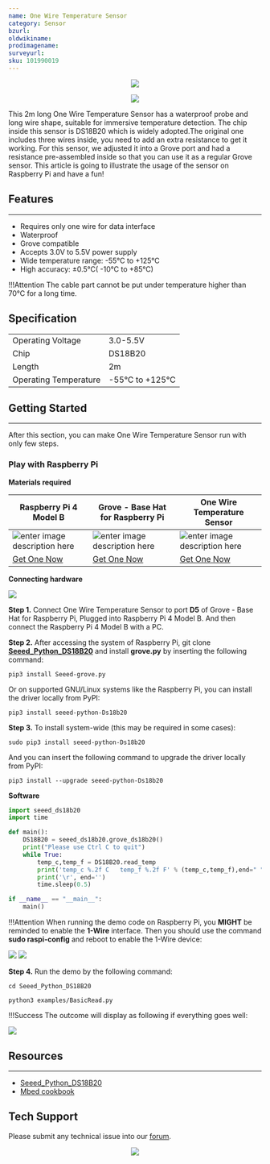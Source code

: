 ```yaml
---
name: One Wire Temperature Sensor
category: Sensor
bzurl: 
oldwikiname: 
prodimagename: 
surveyurl: 
sku: 101990019
---
```


<div align=center><img src="https://files.seeedstudio.com/wiki/One-Wire-Temperature/one-wire.png"/><figcaption><b></b><i></i></figcaption></a>
</figure></div>

<p style="text-align:center"><a href="https://www.seeedstudio.com/One-Wire-Temperature-Sensor-p-1235.html" target="_blank"><img src="https://files.seeedstudio.com/wiki/Seeed-WiKi/docs/images/get_one_now.png" border=0 /></a></p> 

This 2m long One Wire Temperature Sensor has a waterproof probe and long wire shape, suitable for immersive temperature detection. The chip inside this sensor is DS18B20 which is widely adopted.The original one includes three wires inside, you need to add an extra resistance to get it working. For this sensor, we adjusted it into a Grove port and had a resistance pre-assembled inside so that you can use it as a regular Grove sensor. This article is going to illustrate the usage of the sensor on Raspberry Pi and have a fun! 

## Features
---
- Requires only one wire for data interface
- Waterproof
- Grove compatible
- Accepts 3.0V to 5.5V power supply
- Wide temperature range: -55°C to +125°C
- High accuracy: ±0.5°C( -10°C to +85°C)

!!!Attention
         The cable part cannot be put under temperature higher than 70°C for a long time.

## Specification
|||
|--------|---------|
|Operating Voltage	|3.0-5.5V|
|Chip|DS18B20|
|Length	|2m|
|Operating Temperature|	-55°C to +125°C |

## Getting Started
---
After this section, you can make One Wire Temperature Sensor run with only few steps.

### Play with Raspberry Pi

**Materials required**

| Raspberry Pi 4 Model B |Grove - Base Hat for Raspberry Pi|One Wire Temperature Sensor|
|--------------|-------------|-----------|
|![enter image description here](https://files.seeedstudio.com/wiki/Raspberry-Pi-4/img/raspberry_pi.png)|![enter image description here](https://files.seeedstudio.com/wiki/Raspberry-Pi-4/img/hat.png)|![enter image description here](https://files.seeedstudio.com/wiki/One-Wire-Temperature/img/small.png)|
|[Get One Now](https://www.seeedstudio.com/Raspberry-Pi-4-Computer-Model-B-8GB-p-4595.html)|[Get One Now](https://www.seeedstudio.com/Grove-Base-Hat-for-Raspberry-Pi.html)|[Get One Now](https://www.seeedstudio.com/One-Wire-Temperature-Sensor-p-1235.html)|

**Connecting hardware**

![](https://files.seeedstudio.com/wiki/One-Wire-Temperature/img/connection.jpg)

**Step 1.** Connect One Wire Temperature Sensor to port **D5** of Grove - Base Hat for Raspberry Pi, Plugged into Raspberry Pi 4 Model B. And then connect the Raspberry Pi 4 Model B with a PC.

**Step 2.** After accessing the system of Raspberry Pi, git clone **[Seeed_Python_DS18B20](https://github.com/Seeed-Studio/Seeed_Python_DS18B20.git)** and install **grove.py** by inserting the following command:

```shell
pip3 install Seeed-grove.py
```

Or on supported GNU/Linux systems like the Raspberry Pi, you can install the driver locally from PyPI:

```Shell
pip3 install seeed-python-Ds18b20
```

**Step 3.** To install system-wide (this may be required in some cases):

```Shell
sudo pip3 install seeed-python-Ds18b20
```
And you can insert the following command to upgrade the driver locally from PyPI:

```Shell
pip3 install --upgrade seeed-python-Ds18b20
```

**Software**

```Python
import seeed_ds18b20
import time

def main():
    DS18B20 = seeed_ds18b20.grove_ds18b20()
    print("Please use Ctrl C to quit")
    while True:
        temp_c,temp_f = DS18B20.read_temp
        print('temp_c %.2f C   temp_f %.2f F' % (temp_c,temp_f),end=" ")
        print('\r', end='')
        time.sleep(0.5)

if __name__ == "__main__":
    main()   
```

!!!Attention
          When running the demo code on Raspberry Pi, you **MIGHT** be reminded to enable the **1-Wire** interface. Then you should use the command **sudo raspi-config** and reboot to enable the 1-Wire device:

![](https://files.seeedstudio.com/wiki/Raspberry-Pi-4/img/1.png)
![](https://files.seeedstudio.com/wiki/One-Wire-Temperature/img/1.png)

**Step 4.** Run the demo by the following command:

```Shell
cd Seeed_Python_DS18B20
```

```Shell
python3 examples/BasicRead.py 
```

!!!Success
          The outcome will display as following if everything goes well:

![](https://files.seeedstudio.com/wiki/One-Wire-Temperature/img/TEM.png)


## Resources
---
- [Seeed_Python_DS18B20](https://github.com/Seeed-Studio/Seeed_Python_DS18B20/archive/master.zip)
- [Mbed cookbook](https://os.mbed.com/users/snatch59/notebook/onewirecrc/)

## Tech Support
Please submit any technical issue into our [forum](https://forum.seeedstudio.com/). <br /><p style="text-align:center"><a href="https://www.seeedstudio.com/act-4.html?utm_source=wiki&utm_medium=wikibanner&utm_campaign=newproducts" target="_blank"><img src="https://files.seeedstudio.com/wiki/Wiki_Banner/new_product.jpg" /></a></p>